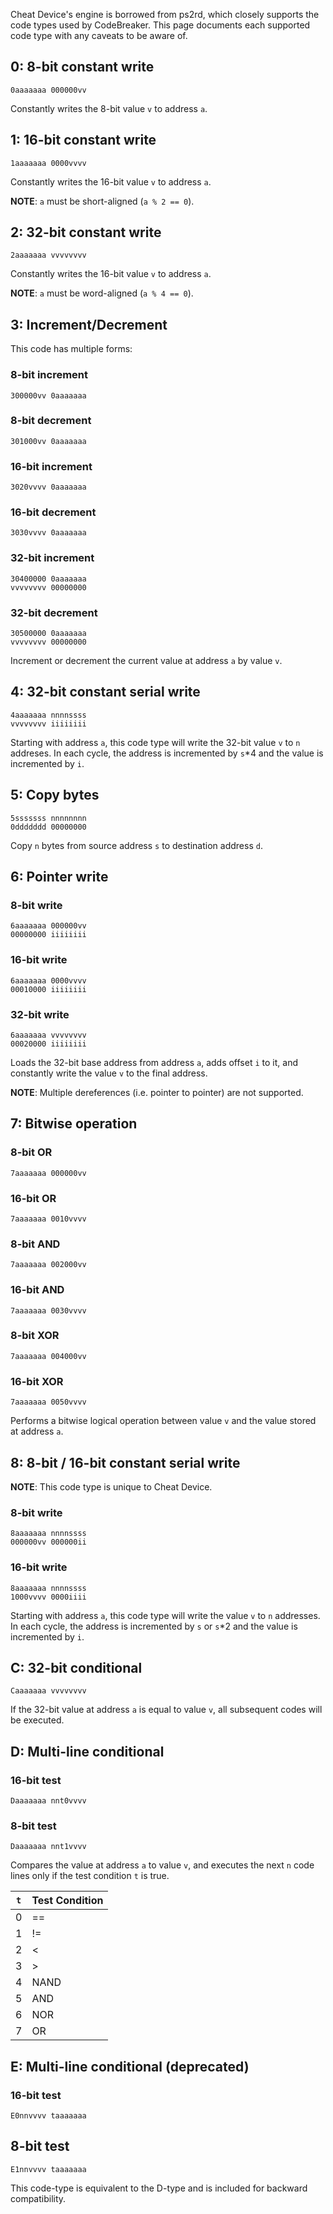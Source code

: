Cheat Device's engine is borrowed from ps2rd, which closely supports the code types used by CodeBreaker. This page documents each supported code type with any caveats to be aware of.

## 0: 8-bit constant write
```
0aaaaaaa 000000vv
```
Constantly writes the 8-bit value `v` to address `a`.

## 1: 16-bit constant write
```
1aaaaaaa 0000vvvv
```
Constantly writes the 16-bit value `v` to address `a`.

**NOTE**: `a` must be short-aligned (`a % 2 == 0`).

## 2: 32-bit constant write
```
2aaaaaaa vvvvvvvv
```
Constantly writes the 16-bit value `v` to address `a`.

**NOTE**: `a` must be word-aligned (`a % 4 == 0`).

## 3: Increment/Decrement
This code has multiple forms:

### 8-bit increment
```
300000vv 0aaaaaaa
```

### 8-bit decrement
```
301000vv 0aaaaaaa
```

### 16-bit increment
```
3020vvvv 0aaaaaaa
```

### 16-bit decrement
```
3030vvvv 0aaaaaaa
```

### 32-bit increment
```
30400000 0aaaaaaa
vvvvvvvv 00000000
```

### 32-bit decrement
```
30500000 0aaaaaaa
vvvvvvvv 00000000
```

Increment or decrement the current value at address `a` by value `v`.

## 4: 32-bit constant serial write
```
4aaaaaaa nnnnssss
vvvvvvvv iiiiiiii
```
Starting with address `a`, this code type will write the 32-bit value `v` to `n` addreses. In each cycle, the address is incremented by `s`*4 and the value is incremented by `i`.

## 5: Copy bytes
```
5sssssss nnnnnnnn
0ddddddd 00000000
```
Copy `n` bytes from source address `s` to destination address `d`.

## 6: Pointer write

### 8-bit write
```
6aaaaaaa 000000vv
00000000 iiiiiiii
```

### 16-bit write
```
6aaaaaaa 0000vvvv
00010000 iiiiiiii
```

### 32-bit write
```
6aaaaaaa vvvvvvvv
00020000 iiiiiiii
```

Loads the 32-bit base address from address `a`, adds offset `i` to it, and constantly write the value `v` to the final address.

**NOTE**: Multiple dereferences (i.e. pointer to pointer) are not supported.

## 7: Bitwise operation

### 8-bit OR
```
7aaaaaaa 000000vv
```

### 16-bit OR
```
7aaaaaaa 0010vvvv
```

### 8-bit AND
```
7aaaaaaa 002000vv
```

### 16-bit AND
```
7aaaaaaa 0030vvvv
```

### 8-bit XOR
```
7aaaaaaa 004000vv
```

### 16-bit XOR
```
7aaaaaaa 0050vvvv
```

Performs a bitwise logical operation between value `v` and the value stored at address `a`.

## 8: 8-bit / 16-bit constant serial write

**NOTE**: This code type is unique to Cheat Device.

### 8-bit write
```
8aaaaaaa nnnnssss
000000vv 000000ii
```

### 16-bit write
```
8aaaaaaa nnnnssss
1000vvvv 0000iiii
```

Starting with address `a`, this code type will write the value `v` to `n` addresses. In each cycle, the address is incremented by `s` or `s`*2 and the value is incremented by `i`.

## C: 32-bit conditional
```
Caaaaaaa vvvvvvvv
```

If the 32-bit value at address `a` is equal to value `v`, all subsequent codes will be executed.

## D: Multi-line conditional

### 16-bit test
```
Daaaaaaa nnt0vvvv
```

### 8-bit test
```
Daaaaaaa nnt1vvvv
```

Compares the value at address `a` to value `v`, and executes the next `n` code lines only if the test condition `t` is true.

|`t`|Test Condition|
|---|---|
|0|==|
|1|!=|
|2|<|
|3|>|
|4|NAND|
|5|AND|
|6|NOR|
|7|OR|


## E: Multi-line conditional (deprecated)

### 16-bit test
```
E0nnvvvv taaaaaaa
```

## 8-bit test
```
E1nnvvvv taaaaaaa
```

This code-type is equivalent to the D-type and is included for backward compatibility.